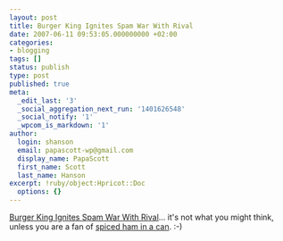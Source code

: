 ```yaml
---
layout: post
title: Burger King Ignites Spam War With Rival
date: 2007-06-11 09:53:05.000000000 +02:00
categories:
- blogging
tags: []
status: publish
type: post
published: true
meta:
  _edit_last: '3'
  _social_aggregation_next_run: '1401626548'
  _social_notify: '1'
  _wpcom_is_markdown: '1'
author:
  login: shanson
  email: papascott-wp@gmail.com
  display_name: PapaScott
  first_name: Scott
  last_name: Hanson
excerpt: !ruby/object:Hpricot::Doc
  options: {}
---
```

<p><a href="http://us.rd.yahoo.com/finance/news/rss/story/*http://biz.yahoo.com/ap/070611/burger_king_spam.html?.v=4">Burger King Ignites Spam War With Rival</a>... it's not what you might think, unless you are a fan of <a href="http://spam.com/">spiced ham in a can</a>. :-)</p>
